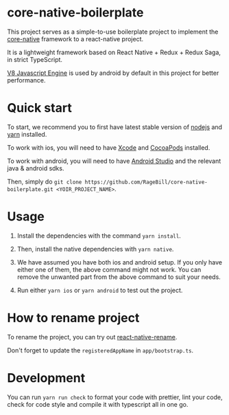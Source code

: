 # core-native-boilerplate

This project serves as a simple-to-use boilerplate project to implement the [core-native](https://github.com/dionshihk/core-native-project) framework to a react-native project.

It is a lightweight framework based on React Native + Redux + Redux Saga, in strict TypeScript.

[V8 Javascript Engine](https://github.com/Kudo/react-native-v8) is used by android by default in this project for better performance.

# Quick start

To start, we recommend you to first have latest stable version of [nodejs](https://nodejs.org/en/) and [yarn](https://classic.yarnpkg.com/en/docs/install/#mac-stable) installed.

To work with ios, you will need to have [Xcode](https://developer.apple.com/xcode/) and [CocoaPods](https://cocoapods.org/) installed.

To work with android, you will need to have [Android Studio](https://developer.android.com/studio) and the relevant java & android sdks.

Then, simply do `git clone https://github.com/RageBill/core-native-boilerplate.git <YOIR_PROJECT_NAME>`.

# Usage

1. Install the dependencies with the command `yarn install`.

2. Then, install the native dependencies with `yarn native`.

3. We have assumed you have both ios and android setup. If you only have either one of them, the above command might not work. You can remove the unwanted part from the above command to suit your needs.

4. Run either `yarn ios` or `yarn android` to test out the project.

# How to rename project

To rename the project, you can try out [react-native-rename](https://github.com/junedomingo/react-native-rename).

Don't forget to update the `registeredAppName` in `app/bootstrap.ts`.

# Development

You can run `yarn run check` to format your code with prettier, lint your code, check for code style and compile it with typescript all in one go.
